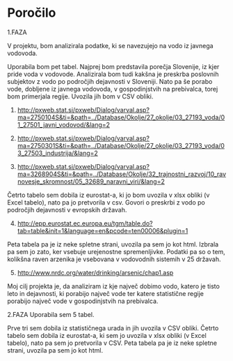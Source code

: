 # Poročilo
1.FAZA

V projektu, bom analizirala podatke, ki se navezujejo na vodo iz javnega vodovoda. 

Uporabila bom pet tabel. 
Najprej bom predstavila porečja Slovenije, iz kjer pride voda v vodovode. Analizirala bom tudi kakšna je preskrba poslovnih subjektov z vodo po področjih dejavnosti v Sloveniji. Nato pa še porabo vode, dobljene iz javnega vodovoda, v gospodinjstvih na prebivalca, torej bom primerjala regije. Uvozila jih bom v CSV obliki.

1. http://pxweb.stat.si/pxweb/Dialog/varval.asp?ma=2750104S&ti=&path=../Database/Okolje/27_okolje/03_27193_voda/01_27501_javni_vodovod/&lang=2

2. http://pxweb.stat.si/pxweb/Dialog/varval.asp?ma=2750301S&ti=&path=../Database/Okolje/27_okolje/03_27193_voda/03_27503_industrija/&lang=2

3. http://pxweb.stat.si/pxweb/Dialog/varval.asp?ma=3268904S&ti=&path=../Database/Okolje/32_trajnostni_razvoj/10_ravnovesje_skromnost/05_32689_naravni_viri/&lang=2

Četrto tabelo sem dobila iz eurostat-a, ki jo bom uvozila v xlsx obliki (v Excel tabelo), nato pa jo pretvorila v csv. Govori o preskrbi z vodo po področjih dejavnosti v evropskih državah.

4. http://epp.eurostat.ec.europa.eu/tgm/table.do?tab=table&init=1&language=en&pcode=ten00006&plugin=1

Peta tabela pa je iz neke spletne strani, uvozila pa sem jo kot html. Izbrala pa sem jo zato, ker vsebuje urejenostne spremenljivke. Podatki pa so o tem, kolikšna raven arzenika je vsebovana v vodovodnih sistemih v 25 državah.

5. http://www.nrdc.org/water/drinking/arsenic/chap1.asp

Moj cilj projekta je, da analiziram iz kje največ dobimo vodo, katero je tisto leto in  dejavnosti, ki porabijo največ vode ter katere statistične regije porabijo največ vode v gospodinjstvih na prebivalca. 

2.FAZA
Uporabila sem 5 tabel.

Prve tri sem dobila iz statističnega urada in jih uvozila v CSV obliki.
Četrto tabelo sem dobila iz eurostat-a, ki sem jo uvozila v xlsx obliki (v Excel tabelo), nato pa sem jo pretvorila v CSV. Peta tabela pa je iz neke spletne strani, uvozila pa sem jo kot html.
